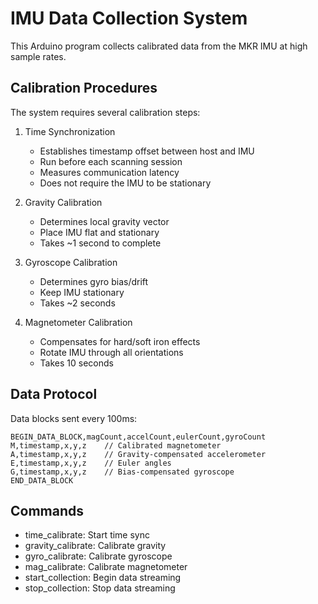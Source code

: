 
# IMU Data Collection System

This Arduino program collects calibrated data from the MKR IMU at high sample rates.

## Calibration Procedures
The system requires several calibration steps:

1. Time Synchronization
   - Establishes timestamp offset between host and IMU 
   - Run before each scanning session
   - Measures communication latency
   - Does not require the IMU to be stationary

2. Gravity Calibration  
   - Determines local gravity vector
   - Place IMU flat and stationary
   - Takes ~1 second to complete

3. Gyroscope Calibration
   - Determines gyro bias/drift
   - Keep IMU stationary
   - Takes ~2 seconds

4. Magnetometer Calibration
   - Compensates for hard/soft iron effects
   - Rotate IMU through all orientations
   - Takes 10 seconds

## Data Protocol
Data blocks sent every 100ms:
```
BEGIN_DATA_BLOCK,magCount,accelCount,eulerCount,gyroCount
M,timestamp,x,y,z    // Calibrated magnetometer 
A,timestamp,x,y,z    // Gravity-compensated accelerometer
E,timestamp,x,y,z    // Euler angles
G,timestamp,x,y,z    // Bias-compensated gyroscope
END_DATA_BLOCK
```

## Commands
- time_calibrate: Start time sync
- gravity_calibrate: Calibrate gravity
- gyro_calibrate: Calibrate gyroscope
- mag_calibrate: Calibrate magnetometer
- start_collection: Begin data streaming
- stop_collection: Stop data streaming
